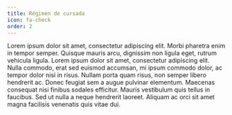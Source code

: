 ```yaml
---
title: Régimen de cursada
icon: fa-check
order: 2
---
```


Lorem ipsum dolor sit amet, consectetur adipiscing elit. Morbi pharetra enim in tempor semper. Quisque mauris arcu, dignissim non ligula eget, rutrum vehicula ligula. Lorem ipsum dolor sit amet, consectetur adipiscing elit. Nulla commodo, erat sed euismod accumsan, mi ipsum commodo dolor, ac tempor dolor nisi in risus. Nullam porta quam risus, non semper libero hendrerit ac. Donec feugiat sem a augue pulvinar elementum. Maecenas consequat nisi finibus sodales efficitur. Mauris vestibulum quis tellus in faucibus. Sed ut nulla a neque hendrerit laoreet. Aliquam ac orci sit amet magna facilisis venenatis quis vitae dui.
